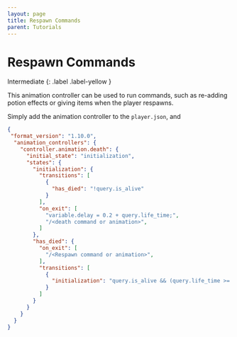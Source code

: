 ```yaml
---
layout: page
title: Respawn Commands
parent: Tutorials
---
```


# Respawn Commands

Intermediate
{: .label .label-yellow }

This animation controller can be used to run commands, such as re-adding potion effects or giving items when the player respawns.

Simply add the animation controller to the `player.json`, and 

```json
{
 "format_version": "1.10.0",
  "animation_controllers": {
    "controller.animation.death": {
      "initial_state": "initialization",
      "states": {
        "initialization": {
          "transitions": [
            {
              "has_died": "!query.is_alive"
            }
          ],
          "on_exit": [
            "variable.delay = 0.2 + query.life_time;",
            "/<death command or animation>",
          ]
        },
        "has_died": {
          "on_exit": [
            "/<Respawn command or animation>",
          ],
          "transitions": [
            {
              "initialization": "query.is_alive && (query.life_time >= variable.delay)"
            }
          ]
        }
      }
    }
  }
}
```